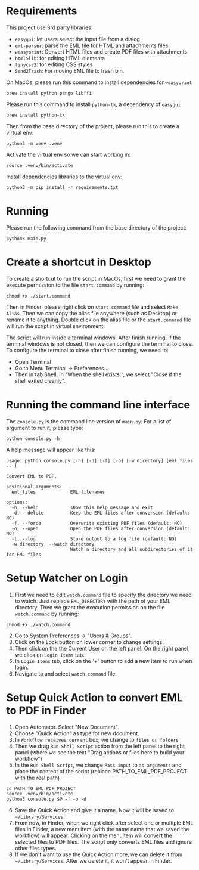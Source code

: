Requirements
===============================================
This project use 3rd party libraries:

- `easygui`: let users select the input file from a dialog
- `eml-parser`: parse the EML file for HTML and attachments files
- `weasyprint`: Convert HTML files and create PDF files with attachments
- `html5lib`: for editing HTML elements
- `tinycss2`: for editing CSS styles
- `Send2Trash`: For moving EML file to trash bin. 


On MacOs, please run this command to install dependencies for `weasyprint`
```
brew install python pango libffi
```

Please run this command to install `python-tk`, a dependency of `easygui`
```
brew install python-tk
```

Then from the base directory of the project, please run this to create a virtual env:
```
python3 -m venv .venv
```

Activate the virtual env so we can start working in:
```
source .venv/bin/activate
```


Install dependencies libraries to the virtual env:
```
python3 -m pip install -r requirements.txt
```

Running
===============================================
Please run the following command from the base directory of the project:
```
python3 main.py
```

Create a shortcut in Desktop 
===============================================
To create a shortcut to run the script in MacOs, first we need to grant the execute permission to the file `start.command` by running:
```
chmod +x ./start.command
```

Then in Finder, please right click on `start.command` file and select `Make Alias`. Then we can copy the alias file anywhere (such as Desktop) or rename it to anything. 
Double click on the alias file or the `start.command` file will run the script in virtual environment.

The script will run inside a terminal windows. After finish running, if the terminal windows is not closed, then we can configure the terminal to close. To configure the terminal to close after finish running, we need to:
- Open Terminal 
- Go to Menu Terminal -> Preferences...
- Then in tab Shell, in "When the shell exists:", we select "Close if the shell exited cleanly". 

Running the command line interface
====================================
The `console.py` is the command line version of `main.py`. For a list of argument to run it, please type:
```
python console.py -h
```

A help message will appear like this:
```
usage: python console.py [-h] [-d] [-f] [-o] [-w directory] [eml_files ...]

Convert EML to PDF.

positional arguments:
  eml_files             EML filenames

options:
  -h, --help            show this help message and exit
  -d, --delete          Keep the EML files after conversion (default: NO)
  -f, --force           Overwrite existing PDF files (default: NO)
  -o, --open            Open the PDF files after conversion (default: NO)
  -l, --log             Store output to a log file (default: NO)
  -w directory, --watch directory
                        Watch a directory and all subdirectories of it for EML files
```

Setup Watcher on Login
====================================
1. First we need to edit `watch.command` file to specify the directory we need to watch.
 Just replace `EML_DIRECTORY` with the path of your EML directory.
Then we grant the execution permission on the file `watch.command` by running:
```
chmod +x ./watch.command
```
2. Go to System Preferences -> "Users & Groups".
3. Click on the Lock button on lower corner to change settings.
4. Then click on the the Current User on the left panel. On the right panel, we click on `Login Items` tab. 
4. In `Login Items` tab, click on the '+' button to add a new item to run when login. 
5. Navigate to and select `watch.command` file. 

Setup Quick Action to convert EML to PDF in Finder
===================================================
1. Open Automator. Select "New Document".
2. Choose "Quick Action" as type for new document.
3. In `Workflow receives current` box, we change to `files or folders`
4. Then we drag `Run Shell Script` action from the left panel to the right panel (where we see the text "Drag actions or files here to build your workflow")
5. In the `Run Shell Script`, we change `Pass input` to `as arguments` and place the content of the script (replace PATH_TO_EML_PDF_PROJECT with the real path)
```
cd PATH_TO_EML_PDF_PROJECT
source .venv/bin/activate
python3 console.py $@ -f -o -d
```
6. Save the Quick Action and give it a name. Now it will be saved to `~/Library/Services`. 
7. From now, in Finder, when we right click after select one or multiple EML files in Finder, a new menuitem (with the same name that we saved the workflow) will appear. Clicking on the menuitem will convert the selected files to PDF files. The script only converts EML files and ignore other files types. 
8. If we don't want to use the Quick Action more, we can delete it from `~/Library/Services`. After we delete it, it won't appear in Finder. 